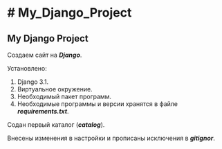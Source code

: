 <h1># My_Django_Project</h1>
<h2>My Django Project</h2>

Создаем сайт на <b>_Django_</b>.

Установлено:
1. Django 3.1.
2. Виртуальное окружение.
3. Необходимый пакет программ.
4. Необходимые программы и версии хранятся в файле <b>_requirements.txt_</b>.

Содан первый каталог (<b>_catalog_</b>).

Внесены изменения в настройки и
прописаны исключения в <b>_gitignor_</b>.
